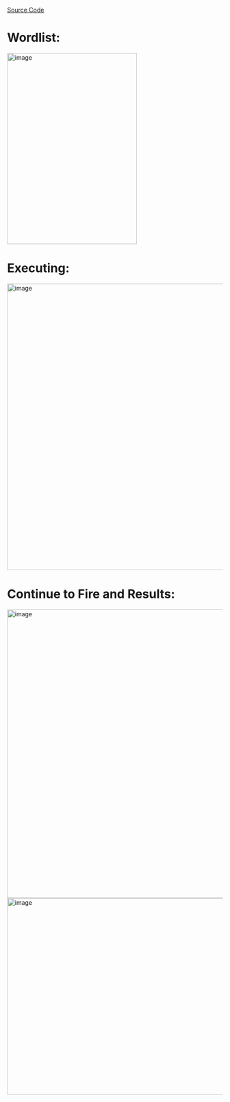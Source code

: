 [Source Code](https://github.com/Zimmer-Sec/Coding-Projects/blob/main/DirbusterPOC/zimmer_buster.py)
# Wordlist:  
<img width="303" height="445" alt="image" src="https://github.com/user-attachments/assets/2a4b0145-8633-4d04-8c36-a52a57682823" />      
   
# Executing:  
<img width="1107" height="667" alt="image" src="https://github.com/user-attachments/assets/98edff2a-89f0-4ab7-b3de-ee8b58b51af4" />    

    
# Continue to Fire and Results:   
<img width="1044" height="672" alt="image" src="https://github.com/user-attachments/assets/a5bcf275-dc9e-4991-8908-6f0dc3165fac" />
<img width="1112" height="458" alt="image" src="https://github.com/user-attachments/assets/944eb70a-6629-40c6-8658-30e50045654a" />
